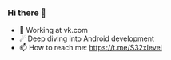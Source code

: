 ### Hi there 👋

- 🔭 Working at vk.com
- ☄ Deep diving into Android development
- 📫 How to reach me: https://t.me/S32xlevel
